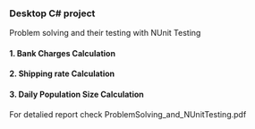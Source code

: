 ### Desktop C# project
Problem solving and their testing with 
NUnit Testing 


#### 1. Bank Charges Calculation	
#### 2. Shipping rate Calculation	
#### 3. Daily Population Size Calculation

For detalied report check ProblemSolving_and_NUnitTesting.pdf